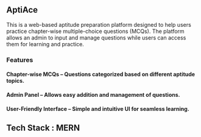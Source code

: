 ## AptiAce 
This is a web-based aptitude preparation platform designed to help users practice chapter-wise multiple-choice questions (MCQs). The platform allows an admin to input and manage questions while users can access them for learning and practice.

 ### Features
   #### Chapter-wise MCQs – Questions categorized based on different aptitude topics.
   #### Admin Panel – Allows easy addition and management of questions.
   #### User-Friendly Interface – Simple and intuitive UI for seamless learning.

## Tech Stack : MERN

